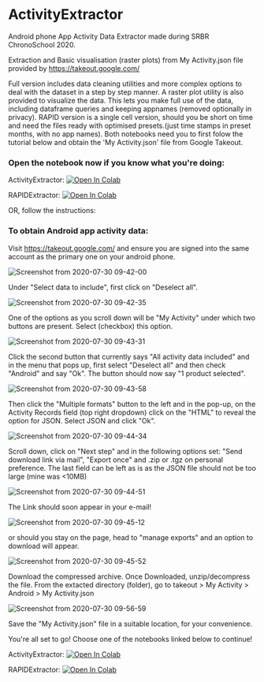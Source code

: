 # ActivityExtractor
Android phone App Activity Data Extractor made during SRBR ChronoSchool 2020.

Extraction and Basic visualisation (raster plots) from My Activity.json file provided by https://takeout.google.com/

Full version includes data cleaning utilities and more complex options to deal with the dataset in a step by step manner. A raster plot utility is also provided to visualize the data. This lets you make full use of the data, including dataframe queries and keeping appnames (removed optionally in privacy). RAPID version is a single cell version, should you be short on time and need the files ready with optimised presets.(just time stamps in preset months, with no app names). Both notebooks need you to first folow the tutorial below and obtain the 'My Activity.json' file from Google Takeout.

### Open the notebook now if you know what you're doing:

ActivityExtractor: [![Open In Colab](https://colab.research.google.com/assets/colab-badge.svg)](https://colab.research.google.com/github/invisilico/ActivityExtractor/blob/master/Activity_Extractor.ipynb)

RAPIDExtractor: [![Open In Colab](https://colab.research.google.com/assets/colab-badge.svg)](https://colab.research.google.com/github/invisilico/ActivityExtractor/blob/master/Rapid_Extractor.ipynb)

OR, follow the instructions:

### To obtain Android app activity data:

Visit https://takeout.google.com/ and ensure you are signed into the same account as the primary one on your android phone. 

![Screenshot from 2020-07-30 09-42-00](https://user-images.githubusercontent.com/68754864/88880386-40839700-d24a-11ea-8163-0e033e5eaf03.png)

Under "Select data to include", first click on "Deselect all". 

![Screenshot from 2020-07-30 09-42-35](https://user-images.githubusercontent.com/68754864/88880390-41b4c400-d24a-11ea-9a0c-a46e4fa0181c.png)

One of the options as you scroll down will be "My Activity" under which two buttons are present. Select (checkbox) this option.

![Screenshot from 2020-07-30 09-43-31](https://user-images.githubusercontent.com/68754864/88880391-424d5a80-d24a-11ea-81f6-1c82dde14e0f.png)

Click the second button that currently says "All activity data included" and in the menu that pops up, first select "Deselect all" and then check "Android" and say "Ok". The button should now say "1 product selected". 

![Screenshot from 2020-07-30 09-43-58](https://user-images.githubusercontent.com/68754864/88880393-424d5a80-d24a-11ea-94c2-d8a60ab7e1b2.png)

Then click the "Multiple formats" button to the left and in the pop-up, on the Activity Records field (top right dropdown) click on the "HTML" to reveal the option for JSON. Select JSON and click "Ok".

![Screenshot from 2020-07-30 09-44-34](https://user-images.githubusercontent.com/68754864/88880394-42e5f100-d24a-11ea-889e-e0d73d35935f.png)

Scroll down, click on "Next step" and in the following options set: "Send download link via mail", "Export once" and .zip or .tgz on personal preference. The last field can be left as is as the JSON file should not be too large (mine was <10MB)

![Screenshot from 2020-07-30 09-44-51](https://user-images.githubusercontent.com/68754864/88880395-437e8780-d24a-11ea-9ce4-c7b360974855.png)

The Link should soon appear in your e-mail!

![Screenshot from 2020-07-30 09-45-12](https://user-images.githubusercontent.com/68754864/88880398-44171e00-d24a-11ea-96fa-98b499d46fb8.png)

or should you stay on the page, head to "manage exports" and an option to download will appear.

![Screenshot from 2020-07-30 09-45-52](https://user-images.githubusercontent.com/68754864/88880400-44afb480-d24a-11ea-97f3-f4459b817db5.png)


Download the compressed archive. Once Downloaded, unzip/decompress the file. From the extacted directory (folder), go to takeout > My Activity > Android > My Activity.json

![Screenshot from 2020-07-30 09-56-59](https://user-images.githubusercontent.com/68754864/88880698-11b9f080-d24b-11ea-940b-35d48b50fc36.png)

Save the "My Activity.json" file in a suitable location, for your convenience. 

You're all set to go! Choose one of the notebooks linked below to continue!

ActivityExtractor: [![Open In Colab](https://colab.research.google.com/assets/colab-badge.svg)](https://colab.research.google.com/github/invisilico/ActivityExtractor/blob/master/Activity_Extractor.ipynb)

RAPIDExtractor: [![Open In Colab](https://colab.research.google.com/assets/colab-badge.svg)](https://colab.research.google.com/github/invisilico/ActivityExtractor/blob/master/Rapid_Extractor.ipynb)

